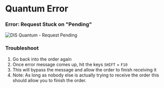 # Quantum Error 

### Error: Request Stuck on "Pending"


![DIS Quantum - Request Pending](https://github.com/user-attachments/assets/6099d3e3-b3a2-4ace-adb1-92e7cc36912b)

### Troubleshoot

1. Go back into the order again
2. Once error message comes up, hit the keys `SHIFT` + `F10`
3. This will bypass the message and allow the order to finish receiving it
4. Note: As long as nobody else is actually trying to receive the order this should allow you to finish the order. 
